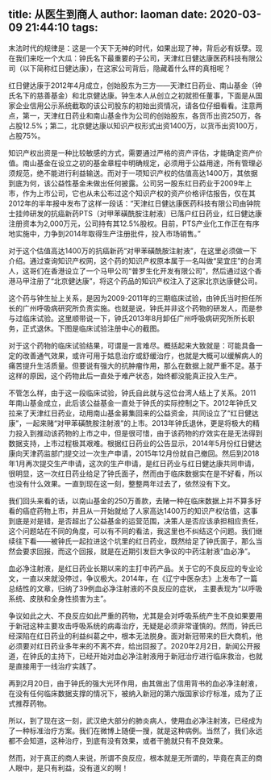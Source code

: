 title: 从医生到商人
author: laoman
date: 2020-03-09 21:44:10
tags:
---
末法时代的规律是：这是一个天下无神的时代，如果出现了神，背后必有妖孽。现在我们来吃一个大瓜：钟氏名下最重要的子公司，天津红日健达康医药科技有限公司（以下简称红日健达康），在这家公司背后，隐藏着什么样的真相呢？


红日健达康于2012年4月成立，创始股东为三方——天津红日药业、南山基金（钟氏名下的慈善基金）和北京健达康。钟生本人从创立之初就担任董事，下面是从国家企业信用公示系统截取的该公司股东的初始出资情况，请各位仔细看看。注意两点，第一，天津红日药业和南山基金作为公司的创始股东，各货币出资250万，各占股12.5%；第二，北京健达康以知识产权形式出资1400万，以货币出资100万，占股75%。







知识产权出资是一种比较敏感的方式，需要通过严格的资产评估，才能确定资产价值。南山基金在设立之初的基金章程中明确规定，必须用于公益用途，所有管理必须规范，绝不能进行利益输送。而对于一项知识产权的估值高达1400万，其依据到底为何，该公益性基金未做出任何披露。公司另一股东红日药业于2009年上市，作为上市公司，它也从未公布过这个知识产权的资产价格评估报告，仅在其2012年的半年报中发布了这样一段话：“天津红日健达康医药科技有限公司由钟院士挂帅研发的抗癌新药PTS（对甲苯磺酰胺注射液）已落户红日药业，红日健达康注册资本为2,000万元，公司持有其12.5%股权。目前，PTS产业化工作正在有序地实施中，力争到2014年取得生产注册批件，投入市场销售。”



对于这个估值高达1400万的抗癌新药“对甲苯磺酰胺注射液”，在这里必须做一下介绍。通过查询知识产权网，这个药的知识产权原本属于一名叫做“吴宜庄”的台湾人，这哥们在香港设立了一个马甲公司“普罗生化开发有限公司”，然后通过这个香港马甲注册了“北京健达康”，将这个药品的知识产权注入了这家北京达康健公司。



这个药与钟生扯上关系，是因为2009-2011年的三期临床试验，由钟氏当时担任所长的广州呼吸病研究所负责实施。也就是说，钟氏并非这个药物的研发人，而是参与过临床试验。这里顺带说一下，钟氏2013年8月卸任广州呼吸病研究所所长职务，正式退休。下图是临床试验注册中心的截图。









对于这个药物的临床试验结果，可谓是一言难尽。概括起来大致就是：可能具备一定的改善通气效果，或许可用于姑息治疗或舒缓治疗，也就是大概可以缓解病人的痛苦提升生活质量。但要说有强大的抗肿瘤作用，那么在数据上就严重不足。基于这样的原因，这个药物此后一直处于难产状态，始终都没能真正投入生产。



不管怎么样，由于这一段临床试验，钟氏自此就与这位台湾人结上了关系。2011年南山基金成立，此后该公益基金一直处于钟氏的实际控制之下。2012年钟氏又拉来了天津红日药业，动用南山基金募集回来的公益资金，共同设立了“红日健达康”，一起来赌“对甲苯磺酰胺注射液”的上市。2013年钟氏退休，更是将极大的精力投入到推动该药物的上市之中，但是很可惜，由于该药物的疗效实在是无法得到数据支持，上市过程极其艰难。根据红日药业的公告显示，2014年5月份红日健达康向天津药监部门提交过一次生产申请，2015年12月份就自己撤回。然后到2018年1月再次提交生产申请，这次的生产申请，是红日药业与红日健达康共同申请，很明显，这一次红日药业给足了钟氏面子，然而由于临床数据实在是不好看，所以也没有什么效果。一直到现在这一刻，整整两年过去了，依然没有下文。



我们回头来看的话，以南山基金的250万善款，去赌一种在临床数据上并不算多好看的癌症药物上市，并且从一开始就给了人家高达1400万的知识产权估值，这事到底是对是错，是否超出了公益基金的运营范围，决策人是否应该承担相应责任，这个问题站在不同的角度，可以有不同的看法，我这里也不纠结这个问题。我们继续往下看——被钟氏一起拉进这个坑里的红日药业，既然给足了钟氏面子，那么当然会要求回报，而这个回报，就是在近期引发巨大争议的中药注射液“血必净”。



血必净注射液，是红日药业长期以来的主打中药产品。关于它的不良反应的专业论文，一直以来就没停过，争议极大。2014年，在《辽宁中医杂志》上发布了一篇总结性的文章，归纳了39例血必净注射液的不良反应的症状， 主要表现为“以呼吸系统、皮肤和全身性损害为主”。







争议如此之大、不良反应如此严重的药物，尤其是会对呼吸系统产生不良如果要用于新冠这种主要攻击呼吸系统的病毒治疗，无疑是必须非常谨慎的。然而，钟氏已经深陷在红日药业的利益纠葛之中，根本无法脱身。面对新冠带来的巨大商机，他必须要对红日药业多年来的不离不弃，给出回报了。2020年2月2日，新闻公开报道，在钟氏的主持下，已经开始对血必净注射液用于新冠治疗进行临床救治，也就是直接用于一线治疗实践了。







再到2月20日，由于钟氏的强大光环作用，由其做出了信用背书的血必净注射液，在没有任何临床数据支撑的情况下，被纳入新冠的第六版国家诊疗标准，成为了正式推荐药物。







所以，到了现在这一刻，武汉绝大部分的肺炎病人，使用血必净注射液，已经成为了一种标准治疗方案。我们在微博上随便一搜，就是这种病例。当然了，我们永远都不会知道，这种治疗，到底有没有效果，或者干脆就只有不良效果。







然而，对于真正的商人来说，所谓不良反应，根本就是无所谓的，毕竟在真正的商人眼中，是只有利益，没有道义的啊！
